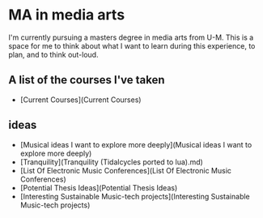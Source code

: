 # MA in media arts
I'm currently pursuing a masters degree in media arts from U-M. This is a space for me to think about what I want to learn during this experience, to plan, and to think out-loud.

## A list of the courses I've taken
- [Current Courses](Current Courses)

## ideas
- [Musical ideas I want to explore more deeply](Musical ideas I want to explore more deeply)
- [Tranquility](Tranquility \(Tidalcycles ported to lua\).md)
- [List Of Electronic Music Conferences](List Of Electronic Music Conferences)
- [Potential Thesis Ideas](Potential Thesis Ideas)
- [Interesting Sustainable Music-tech projects](Interesting Sustainable Music-tech projects)
